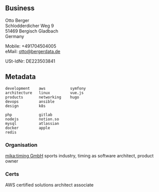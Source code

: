 ## Business

Otto Berger  
Schlodderdicher Weg 9  
51469 Bergisch Gladbach  
Germany

Mobile: +491704504005  
eMail:  [otto@bergerdata.de](mailto:otto@bergerdata.de)

USt-IdNr: DE223503841


## Metadata

```
development    aws           symfony    
architecture   linux         vue.js     
products       networking    hugo       
devops         ansible       
design         k8s           

php            gitlab        
nodejs         notion.so        
mysql          atlassian        
docker         apple        
redis
```

### Organisation

[mika:timing GmbH](https://www.mikatiming.de)
sports industry, timing
as software architect, product owner

### Certs

AWS certified solutions architect associate

